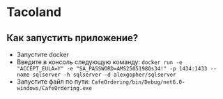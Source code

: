 # Tacoland

## Как запустить приложение?

* Запустите docker
* Введите в консоль следующую команду: `docker run -e "ACCEPT_EULA=Y" -e "SA_PASSWORD=AMS25051980s34!" -p 1434:1433 --name sqlserver -h sqlserver -d alexgopher/sqlserver`
* Запустите файл по пути: `CafeOrdering/bin/Debug/net6.0-windows/CafeOrdering.exe`